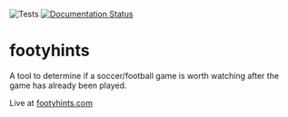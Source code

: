 ![Tests](https://github.com/pwnbus/footyhints/workflows/Tests/badge.svg?branch=master)
[![Documentation Status](https://readthedocs.org/projects/footyhints/badge/?version=latest)](https://footyhints.readthedocs.io/en/latest/?badge=latest)

# footyhints
A tool to determine if a soccer/football game is worth watching after the game has already been played.

Live at [footyhints.com](https://footyhints.com)
